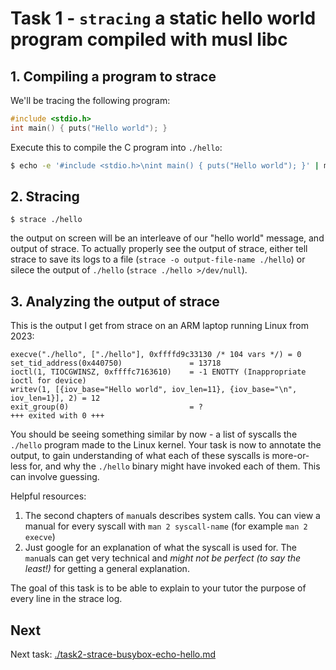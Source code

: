 # Task 1 - `stracing` a static hello world program compiled with musl libc

## 1. Compiling a program to strace

We'll be tracing the following program:

```c
#include <stdio.h>
int main() { puts("Hello world"); }
```

Execute this to compile the C program into `./hello`:

```bash
$ echo -e '#include <stdio.h>\nint main() { puts("Hello world"); }' | musl-gcc -x c - -static -o hello
```

## 2. Stracing

```
$ strace ./hello
```

the output on screen will be an interleave of our "hello world" message, and output of strace. To actually properly see the output of strace, either tell strace to save its logs to a file (`strace -o output-file-name ./hello`) or silece the output of `./hello` (`strace ./hello >/dev/null`).

## 3. Analyzing the output of strace

This is the output I get from strace on an ARM laptop running Linux from 2023:

```
execve("./hello", ["./hello"], 0xffffd9c33130 /* 104 vars */) = 0
set_tid_address(0x440750)               = 13718
ioctl(1, TIOCGWINSZ, 0xffffc7163610)    = -1 ENOTTY (Inappropriate ioctl for device)
writev(1, [{iov_base="Hello world", iov_len=11}, {iov_base="\n", iov_len=1}], 2) = 12
exit_group(0)                           = ?
+++ exited with 0 +++
```

You should be seeing something similar by now - a list of syscalls the `./hello` program made to the Linux kernel.
Your task is now to annotate the output, to gain understanding of what each of these syscalls is more-or-less for, and why the `./hello` binary might have invoked each of them.
This can involve guessing.

Helpful resources:

1. The second chapters of `man`uals describes system calls. You can view a manual for every syscall with `man 2 syscall-name` (for example `man 2 execve`)
2. Just google for an explanation of what the syscall is used for. The `man`uals can get very technical and _might not be perfect (to say the least!)_ for getting a general explanation.

The goal of this task is to be able to explain to your tutor the purpose of every line in the strace log.

## Next

Next task: [./task2-strace-busybox-echo-hello.md](./task2-strace-busybox-echo-hello.md)
